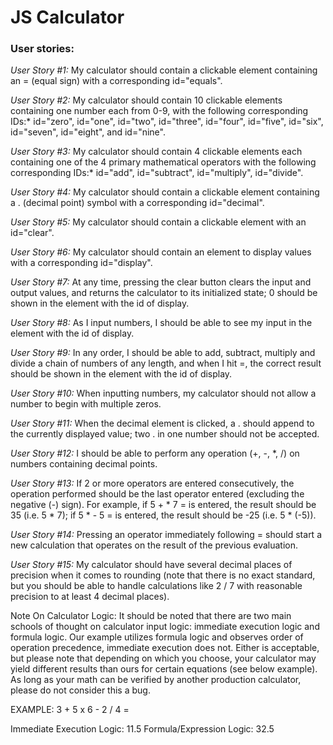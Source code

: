 # JS Calculator

### User stories: 

*User Story #1:* My calculator should contain a clickable element containing an = (equal sign) with a corresponding id="equals".

*User Story #2:* My calculator should contain 10 clickable elements containing one number each from 0-9, with the following corresponding IDs:* id="zero", id="one", id="two", id="three", id="four", id="five", id="six", id="seven", id="eight", and id="nine".

*User Story #3:* My calculator should contain 4 clickable elements each containing one of the 4 primary mathematical operators with the following corresponding IDs:* id="add", id="subtract", id="multiply", id="divide".

*User Story #4:* My calculator should contain a clickable element containing a . (decimal point) symbol with a corresponding id="decimal".

*User Story #5:* My calculator should contain a clickable element with an id="clear".

*User Story #6:* My calculator should contain an element to display values with a corresponding id="display".

*User Story #7:* At any time, pressing the clear button clears the input and output values, and returns the calculator to its initialized state; 0 should be shown in the element with the id of display.

*User Story #8:* As I input numbers, I should be able to see my input in the element with the id of display.

*User Story #9:* In any order, I should be able to add, subtract, multiply and divide a chain of numbers of any length, and when I hit =, the correct result should be shown in the element with the id of display.

*User Story #10:* When inputting numbers, my calculator should not allow a number to begin with multiple zeros.

*User Story #11:* When the decimal element is clicked, a . should append to the currently displayed value; two . in one number should not be accepted.

*User Story #12:* I should be able to perform any operation (+, -, *, /) on numbers containing decimal points.

*User Story #13:* If 2 or more operators are entered consecutively, the operation performed should be the last operator entered (excluding the negative (-) sign). For example, if 5 + * 7 = is entered, the result should be 35 (i.e. 5 * 7); if 5 * - 5 = is entered, the result should be -25 (i.e. 5 * (-5)).

*User Story #14:* Pressing an operator immediately following = should start a new calculation that operates on the result of the previous evaluation.

*User Story #15:* My calculator should have several decimal places of precision when it comes to rounding (note that there is no exact standard, but you should be able to handle calculations like 2 / 7 with reasonable precision to at least 4 decimal places).

Note On Calculator Logic: It should be noted that there are two main schools of thought on calculator input logic: immediate execution logic and formula logic. Our example utilizes formula logic and observes order of operation precedence, immediate execution does not. Either is acceptable, but please note that depending on which you choose, your calculator may yield different results than ours for certain equations (see below example). As long as your math can be verified by another production calculator, please do not consider this a bug.

EXAMPLE: 3 + 5 x 6 - 2 / 4 =

Immediate Execution Logic: 11.5
Formula/Expression Logic: 32.5
